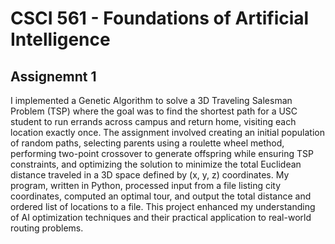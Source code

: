# CSCI 561 - Foundations of Artificial Intelligence

## Assignemnt 1 
I implemented a Genetic Algorithm to solve a 3D Traveling Salesman Problem (TSP) where the goal was to find the shortest path for a USC student to run errands across campus and return home, visiting each location exactly once. The assignment involved creating an initial population of random paths, selecting parents using a roulette wheel method, performing two-point crossover to generate offspring while ensuring TSP constraints, and optimizing the solution to minimize the total Euclidean distance traveled in a 3D space defined by (x, y, z) coordinates. My program, written in Python, processed input from a file listing city coordinates, computed an optimal tour, and output the total distance and ordered list of locations to a file. This project enhanced my understanding of AI optimization techniques and their practical application to real-world routing problems.
